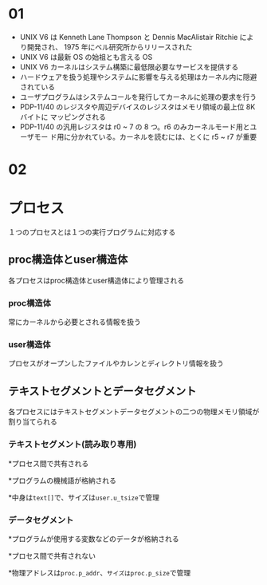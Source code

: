 # 01
* UNIX V6 は Kenneth Lane Thompson と Dennis MacAlistair Ritchie により開発され、 1975 年にベル研究所からリリースされた
* UNIX V6 は最新 OS の始祖とも言える OS
* UNIX V6 カーネルはシステム構築に最低限必要なサービスを提供する
* ハードウェアを扱う処理やシステムに影響を与える処理はカーネル内に隠避されている
* ユーザプログラムはシステムコールを発行してカーネルに処理の要求を行う
* PDP-11/40 のレジスタや周辺デバイスのレジスタはメモリ領域の最上位 8K バイトに
マッピングされる
* PDP-11/40 の汎用レジスタは r0 ~ 7 の 8 つ。r6 のみカーネルモード用とユーザモー
ド用に分かれている。カーネルを読むには、とくに r5 ~ r7 が重要

# 02
# プロセス
１つのプロセスとは１つの実行プログラムに対応する

## proc構造体とuser構造体

各プロセスはproc構造体とuser構造体により管理される

### proc構造体
常にカーネルから必要とされる情報を扱う

### user構造体
プロセスがオープンしたファイルやカレンとディレクトリ情報を扱う

## テキストセグメントとデータセグメント

各プロセスにはテキストセグメントデータセグメントの二つの物理メモリ領域が割り当てられる

### テキストセグメント(読み取り専用)

*プロセス間で共有される

*プログラムの機械語が格納される

*中身は``text[]``で、サイズは``user.u_tsize``で管理

### データセグメント

*プログラムが使用する変数などのデータが格納される

*プロセス間で共有されない

*物理アドレスは``proc.p_addr``、``サイズはproc.p_size``で管理
